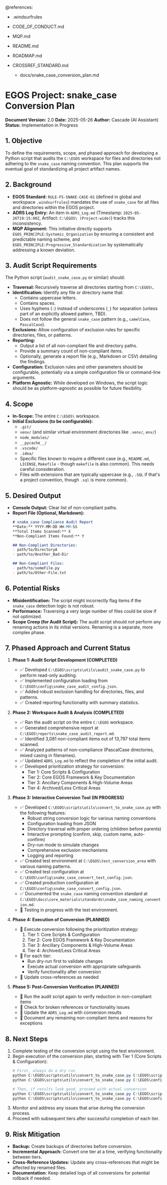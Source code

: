 @references:
- .windsurfrules
- CODE_OF_CONDUCT.md
- MQP.md
- README.md
- ROADMAP.md
- CROSSREF_STANDARD.md

  - docs/snake_case_conversion_plan.md

# EGOS Project: snake_case Conversion Plan

**Document Version:** 2.0
**Date:** 2025-05-26
**Author:** Cascade (AI Assistant)
**Status:** Implementation in Progress

## 1. Objective

To define the requirements, scope, and phased approach for developing a Python script that audits the `C:\EGOS` workspace for files and directories not adhering to the `snake_case` naming convention. This plan supports the eventual goal of standardizing all project artifact names.

## 2. Background

*   **EGOS Standard:** `RULE-FS-SNAKE-CASE-01` (defined in global and workspace `.windsurfrules`) mandates the use of `snake_case` for all files and directories within the EGOS project.
*   **ADRS Log Entry:** An item in `ADRS_Log.md` (Timestamp: `2025-05-26T19:15:00Z`, Artifact: `C:\EGOS\ (Project-wide)`) tracks this inconsistency.
*   **MQP Alignment:** This initiative directly supports `EGOS_PRINCIPLE:Systemic_Organization` by ensuring a consistent and predictable naming scheme, and `EGOS_PRINCIPLE:Progressive_Standardization` by systematically addressing a known deviation.

## 3. Audit Script Requirements

The Python script (`audit_snake_case.py` or similar) should:

*   **Traversal:** Recursively traverse all directories starting from `C:\EGOS\`.
*   **Identification:** Identify any file or directory name that:
    *   Contains uppercase letters.
    *   Contains spaces.
    *   Uses hyphens (`-`) instead of underscores (`_`) for separation (unless part of an explicitly allowed pattern, TBD).
    *   Does not follow the general `snake_case` pattern (e.g., `camelCase`, `PascalCase`).
*   **Exclusions:** Allow configuration of exclusion rules for specific directories, files, or patterns.
*   **Reporting:**
    *   Output a list of all non-compliant file and directory paths.
    *   Provide a summary count of non-compliant items.
    *   Optionally, generate a report file (e.g., Markdown or CSV) detailing the findings.
*   **Configuration:** Exclusion rules and other parameters should be configurable, potentially via a simple configuration file or command-line arguments.
*   **Platform Agnostic:** While developed on Windows, the script logic should be as platform-agnostic as possible for future flexibility.

## 4. Scope

*   **In-Scope:** The entire `C:\EGOS\` workspace.
*   **Initial Exclusions (to be configurable):**
    *   `.git/`
    *   `venv/` (and similar virtual environment directories like `.venv/`, `env/`)
    *   `node_modules/`
    *   `__pycache__/`
    *   `.vscode/`
    *   `.idea/`
    *   Specific files known to require a different case (e.g., `README.md`, `LICENSE`, `Makefile` - though `makefile` is also common). This needs careful consideration.
    *   Files with extensions that are typically uppercase (e.g., `.SQL` if that's a project convention, though `.sql` is more common).

## 5. Desired Output

*   **Console Output:** Clear list of non-compliant paths.
*   **Report File (Optional, Markdown):**
    ```markdown
    # snake_case Compliance Audit Report
    **Date:** YYYY-MM-DD HH:MM:SS
    **Total Items Scanned:** X
    **Non-Compliant Items Found:** Y

    ## Non-Compliant Directories:
    - path/to/DirectoryA
    - path/to/Another_Bad-Dir

    ## Non-Compliant Files:
    - path/to/someFile.py
    - path/to/Other-File.txt
    ```

## 6. Potential Risks

*   **Misidentification:** The script might incorrectly flag items if the `snake_case` detection logic is not robust.
*   **Performance:** Traversing a very large number of files could be slow if not optimized.
*   **Scope Creep (for Audit Script):** The audit script should *not* perform any renaming actions in its initial versions. Renaming is a separate, more complex phase.

## 7. Phased Approach and Current Status

1.  **Phase 1: Audit Script Development (COMPLETED)**
    * ✅ Developed `C:\EGOS\scripts\utils\audit_snake_case.py` to perform read-only auditing.
    * ✅ Implemented configuration loading from `C:\EGOS\config\snake_case_audit_config.json`.
    * ✅ Added robust exclusion handling for directories, files, and patterns.
    * ✅ Created reporting functionality with summary statistics.

2.  **Phase 2: Workspace Audit & Analysis (COMPLETED)**
    * ✅ Ran the audit script on the entire `C:\EGOS` workspace.
    * ✅ Generated comprehensive report at `C:\EGOS\reports\snake_case_audit_report.md`.
    * ✅ Identified 3,081 non-compliant items out of 13,797 total items scanned.
    * ✅ Analyzed patterns of non-compliance (PascalCase directories, mixed casing in filenames).
    * ✅ Updated `ADRS_Log.md` to reflect the completion of the initial audit.
    * ✅ Developed prioritization strategy for conversion:
        * Tier 1: Core Scripts & Configuration
        * Tier 2: Core EGOS Framework & Key Documentation
        * Tier 3: Ancillary Components & High-Volume Areas
        * Tier 4: Archived/Less Critical Areas

3.  **Phase 3: Interactive Conversion Tool (IN PROGRESS)**
    * ✅ Developed `C:\EGOS\scripts\utils\convert_to_snake_case.py` with the following features:
        * Robust string conversion logic for various naming conventions
        * Configuration loading from JSON
        * Directory traversal with proper ordering (children before parents)
        * Interactive prompting (confirm, skip, custom name, auto-confirm)
        * Dry-run mode to simulate changes
        * Comprehensive exclusion mechanisms
        * Logging and reporting
    * ✅ Created test environment at `C:\EGOS\test_conversion_area` with various naming patterns.
    * ✅ Created test configuration at `C:\EGOS\config\snake_case_convert_test_config.json`.
    * ✅ Created production configuration at `C:\EGOS\config\snake_case_convert_config.json`.
    * ✅ Documented the `snake_case` naming convention standard at `C:\EGOS\docs\core_materials\standards\snake_case_naming_convention.md`.
    * 🔄 Testing in progress with the test environment.

4.  **Phase 4: Execution of Conversion (PLANNED)**
    * 📅 Execute conversion following the prioritization strategy:
        1. Tier 1: Core Scripts & Configuration
        2. Tier 2: Core EGOS Framework & Key Documentation
        3. Tier 3: Ancillary Components & High-Volume Areas
        4. Tier 4: Archived/Less Critical Areas
    * 📅 For each tier:
        * Run dry-run first to validate changes
        * Execute actual conversion with appropriate safeguards
        * Verify functionality after conversion
    * 📅 Update cross-references as needed

5.  **Phase 5: Post-Conversion Verification (PLANNED)**
    * 📅 Run the audit script again to verify reduction in non-compliant items
    * 📅 Check for broken references or functionality issues
    * 📅 Update the `ADRS_Log.md` with conversion results
    * 📅 Document any remaining non-compliant items and reasons for exceptions

## 8. Next Steps

1. Complete testing of the conversion script using the test environment.
2. Begin execution of the conversion plan, starting with Tier 1 (Core Scripts & Configuration):
   ```powershell
   # First, always do a dry run
   python C:\EGOS\scripts\utils\convert_to_snake_case.py C:\EGOS\scripts --config-file C:\EGOS\config\snake_case_convert_config.json --dry-run
   python C:\EGOS\scripts\utils\convert_to_snake_case.py C:\EGOS\config --config-file C:\EGOS\config\snake_case_convert_config.json --dry-run
   
   # Then, if results look good, proceed with actual conversion
   python C:\EGOS\scripts\utils\convert_to_snake_case.py C:\EGOS\scripts --config-file C:\EGOS\config\snake_case_convert_config.json
   python C:\EGOS\scripts\utils\convert_to_snake_case.py C:\EGOS\config --config-file C:\EGOS\config\snake_case_convert_config.json
   ```
3. Monitor and address any issues that arise during the conversion process.
4. Proceed with subsequent tiers after successful completion of each tier.

## 9. Risk Mitigation

* **Backup:** Create backups of directories before conversion.
* **Incremental Approach:** Convert one tier at a time, verifying functionality between tiers.
* **Cross-Reference Updates:** Update any cross-references that might be affected by renamed files.
* **Documentation:** Keep detailed logs of all conversions for potential rollback if needed.